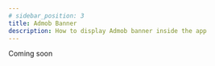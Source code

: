 ```yaml
---
# sidebar_position: 3
title: Admob Banner 
description: How to display Admob banner inside the app
---
```


Coming soon